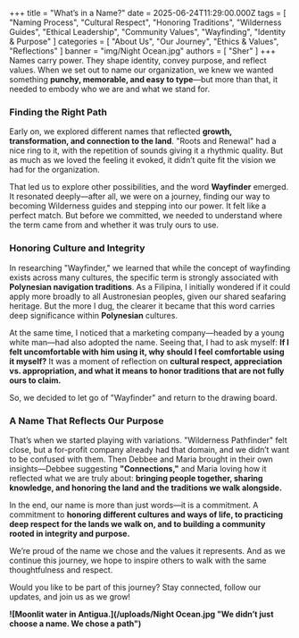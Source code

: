 +++
title = "What’s in a Name?"
date = 2025-06-24T11:29:00.000Z
tags = [
  "Naming Process",
  "Cultural Respect",
  "Honoring Traditions",
  "Wilderness Guides",
  "Ethical Leadership",
  "Community Values",
  "Wayfinding",
  "Identity & Purpose"
]
categories = [
  "About Us",
  "Our Journey",
  "Ethics & Values",
  "Reflections"
]
banner = "img/Night Ocean.jpg"
authors = [ "Sher" ]
+++
Names carry power. They shape identity, convey purpose, and reflect values. When we set out to name our organization, we knew we wanted something **punchy, memorable, and easy to type**—but more than that, it needed to embody who we are and what we stand for.

### **Finding the Right Path**

Early on, we explored different names that reflected **growth, transformation, and connection to the land**. "Roots and Renewal" had a nice ring to it, with the repetition of sounds giving it a rhythmic quality. But as much as we loved the feeling it evoked, it didn’t quite fit the vision we had for the organization.

That led us to explore other possibilities, and the word **Wayfinder** emerged. It resonated deeply—after all, we were on a journey, finding our way to becoming Wilderness guides and stepping into our power. It felt like a perfect match. But before we committed, we needed to understand where the term came from and whether it was truly ours to use.

### **Honoring Culture and Integrity**

In researching "Wayfinder," we learned that while the concept of wayfinding exists across many cultures, the specific term is strongly associated with **Polynesian navigation traditions**. As a Filipina, I initially wondered if it could apply more broadly to all Austronesian peoples, given our shared seafaring heritage. But the more I dug, the clearer it became that this word carries deep significance within **Polynesian** cultures.

At the same time, I noticed that a marketing company—headed by a young white man—had also adopted the name. Seeing that, I had to ask myself: **If I felt uncomfortable with him using it, why should I feel comfortable using it myself?** It was a moment of reflection on **cultural respect, appreciation vs. appropriation, and what it means to honor traditions that are not fully ours to claim.**

So, we decided to let go of "Wayfinder" and return to the drawing board.

### **A Name That Reflects Our Purpose**

That’s when we started playing with variations. "Wilderness Pathfinder" felt close, but a for-profit company already had that domain, and we didn’t want to be confused with them. Then Debbee and Maria brought in their own insights—Debbee suggesting **"Connections,"** and Maria loving how it reflected what we are truly about: **bringing people together, sharing knowledge, and honoring the land and the traditions we walk alongside.**

In the end, our name is more than just words—it is a commitment. A commitment to **honoring different cultures and ways of life, to practicing deep respect for the lands we walk on, and to building a community rooted in integrity and purpose.**

We’re proud of the name we chose and the values it represents. And as we continue this journey, we hope to inspire others to walk with the same thoughtfulness and respect.

Would you like to be part of this journey? Stay connected, follow our updates, and join us as we grow!

**![Moonlit water in Antigua.](/uploads/Night Ocean.jpg "We didn’t just choose a name. We chose a path")**